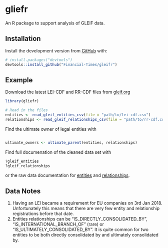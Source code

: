 
<!-- README.md is generated from README.Rmd. Please edit that file -->

# gliefr

<!-- badges: start -->

<!-- badges: end -->

An R package to support analysis of GLEIF data.

## Installation

Install the development version from [GitHub](https://github.com/) with:

``` r
# install.packages("devtools")
devtools::install_github("Financial-Times/gleifr")
```

## Example

Download the latest LEI-CDF and RR-CDF files from
[gleif.org](https://www.gleif.org/en/lei-data/gleif-golden-copy/download-the-golden-copy#/)

``` r
library(gliefr)

# Read in the files
entities <- read_gleif_entities_csv(file = "path/to/lei-cdf.csv")
relationships <- read_gleif_relationships_csv(file = "path/to/rr-cdf.csv")
```

Find the ultimate owner of legal entities with

``` r

ultimate_owners <- ultimate_parent(entities, relationships)
```

Find full documenation of the cleaned data set with

``` r
?gleif_entities
?gleif_relationships
```

or the raw data documentation for
[entities](https://www.gleif.org/en/about-lei/common-data-file-format/lei-cdf-format)
and
[relationships](https://www.gleif.org/en/about-lei/common-data-file-format/relationship-record-cdf-format).

## Data Notes

1.  Having an LEI became a requirement for EU companies on 3rd Jan 2018.
    Unfortunately this means that there are very few entity and
    relationship registrations before that date.
2.  Entities relationships can be “IS\_DIRECTLY\_CONSOLIDATED\_BY”,
    “IS\_INTERNATIONAL\_BRANCH\_OF” (rare) or
    “IS\_ULTIMATELY\_CONSOLIDATED\_BY”. It is quite common for two
    entities to be both directly consolidated by and ultimately
    consolidated by.
